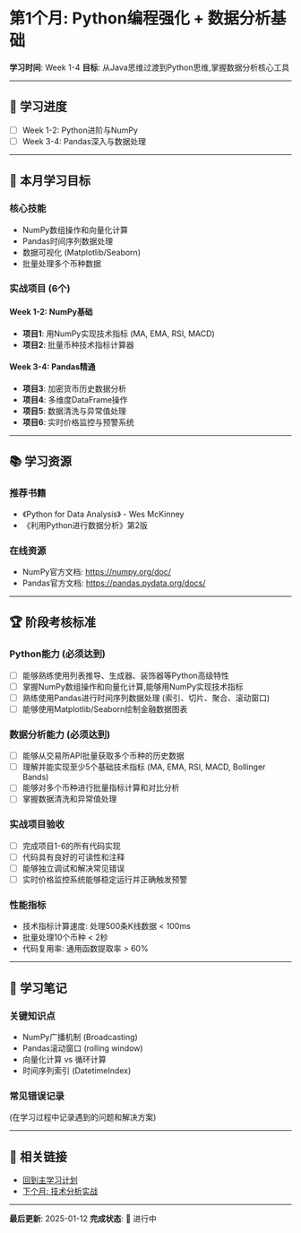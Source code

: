 # 第1个月: Python编程强化 + 数据分析基础

**学习时间**: Week 1-4
**目标**: 从Java思维过渡到Python思维,掌握数据分析核心工具

---

## 📅 学习进度

- [ ] Week 1-2: Python进阶与NumPy
- [ ] Week 3-4: Pandas深入与数据处理

---

## 🎯 本月学习目标

### 核心技能
- NumPy数组操作和向量化计算
- Pandas时间序列数据处理
- 数据可视化 (Matplotlib/Seaborn)
- 批量处理多个币种数据

### 实战项目 (6个)

#### Week 1-2: NumPy基础
- **项目1**: 用NumPy实现技术指标 (MA, EMA, RSI, MACD)
- **项目2**: 批量币种技术指标计算器

#### Week 3-4: Pandas精通
- **项目3**: 加密货币历史数据分析
- **项目4**: 多维度DataFrame操作
- **项目5**: 数据清洗与异常值处理
- **项目6**: 实时价格监控与预警系统

---

## 📚 学习资源

### 推荐书籍
- 《Python for Data Analysis》 - Wes McKinney
- 《利用Python进行数据分析》第2版

### 在线资源
- NumPy官方文档: https://numpy.org/doc/
- Pandas官方文档: https://pandas.pydata.org/docs/

---

## 🏆 阶段考核标准

### Python能力 (必须达到)
- [ ] 能够熟练使用列表推导、生成器、装饰器等Python高级特性
- [ ] 掌握NumPy数组操作和向量化计算,能够用NumPy实现技术指标
- [ ] 熟练使用Pandas进行时间序列数据处理 (索引、切片、聚合、滚动窗口)
- [ ] 能够使用Matplotlib/Seaborn绘制金融数据图表

### 数据分析能力 (必须达到)
- [ ] 能够从交易所API批量获取多个币种的历史数据
- [ ] 理解并能实现至少5个基础技术指标 (MA, EMA, RSI, MACD, Bollinger Bands)
- [ ] 能够对多个币种进行批量指标计算和对比分析
- [ ] 掌握数据清洗和异常值处理

### 实战项目验收
- [ ] 完成项目1-6的所有代码实现
- [ ] 代码具有良好的可读性和注释
- [ ] 能够独立调试和解决常见错误
- [ ] 实时价格监控系统能够稳定运行并正确触发预警

### 性能指标
- 技术指标计算速度: 处理500条K线数据 < 100ms
- 批量处理10个币种 < 2秒
- 代码复用率: 通用函数提取率 > 60%

---

## 📝 学习笔记

### 关键知识点
- NumPy广播机制 (Broadcasting)
- Pandas滚动窗口 (rolling window)
- 向量化计算 vs 循环计算
- 时间序列索引 (DatetimeIndex)

### 常见错误记录
(在学习过程中记录遇到的问题和解决方案)

---

## 🔗 相关链接

- [回到主学习计划](../quant_2025012.md)
- [下个月: 技术分析实战](../month_02_technical_analysis/README.md)

---

**最后更新**: 2025-01-12
**完成状态**: 🚧 进行中
